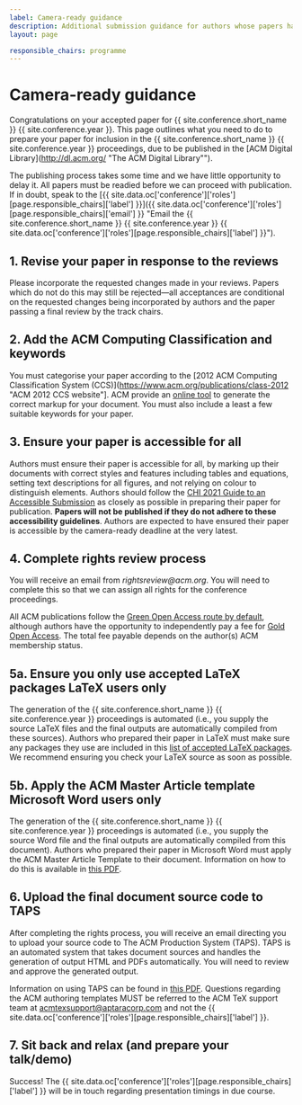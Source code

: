 ```yaml
---
label: Camera-ready guidance
description: Additional submission guidance for authors whose papers have been accepted to !!conference.year!! !!conference.full_name!!.
layout: page

responsible_chairs: programme
---
```


# Camera-ready guidance

Congratulations on your accepted paper for {{ site.conference.short_name }} {{ site.conference.year }}. This page outlines what you need to do to prepare your paper for inclusion in the {{ site.conference.short_name }} {{ site.conference.year }} proceedings, due to be published in the [ACM Digital Library](http://dl.acm.org/ "The ACM Digital Library"").

The publishing process takes some time and we have little opportunity to delay it. All papers must be readied before we can proceed with publication. If in doubt, speak to the [{{ site.data.oc['conference']['roles'][page.responsible_chairs]['label'] }}]({{ site.data.oc['conference']['roles'][page.responsible_chairs]['email'] }} "Email the {{ site.conference.short_name }} {{ site.conference.year }} {{ site.data.oc['conference']['roles'][page.responsible_chairs]['label'] }}").

## 1. Revise your paper in response to the reviews

Please incorporate the requested changes made in your reviews. Papers which do not do this may still be rejected—all acceptances are conditional on the requested changes being incorporated by authors and the paper passing a final review by the track chairs.

## 2. Add the ACM Computing Classification and keywords

You must categorise your paper according to the [2012 ACM Computing Classification System (CCS)](https://www.acm.org/publications/class-2012 "ACM 2012 CCS website"]. ACM provide an [online tool](https://dl.acm.org/ccs "ACM CCS generator") to generate the correct markup for your document. You must also include a least a few suitable keywords for your paper.

## 3. Ensure your paper is accessible for all

Authors must ensure their paper is accessible for all, by marking up their documents with correct styles and features including tables and equations, setting text descriptions for all figures, and not relying on colour to distinguish elements. Authors should follow the [CHI 2021 Guide to an Accessible Submission](https://chi2021.acm.org/for-authors/presenting/papers/guide-to-an-accessible-submission "Read the CHI 2021 Guide to an Accessible Submission") as closely as possible in preparing their paper for publication. **Papers will not be published if they do not adhere to these accessibility guidelines**.  Authors are expected to have ensured their paper is accessible by the camera-ready deadline at the very latest. 

## 4. Complete rights review process

You will receive an email from _rightsreview@acm.org_. You will need to complete this so that we can assign all rights for the conference proceedings.

All ACM publications follow the [Green Open Access route by default](https://www.acm.org/publications/openaccess#green "Details on ACM's Green Open Access policies"), although authors have the opportunity to independently pay a fee for [Gold Open Access](https://www.acm.org/publications/openaccess#oapricing "Details on Gold Open Access pricing for ACM publications"). The total fee payable depends on the author(s) ACM membership status.


## 5a. Ensure you only use accepted LaTeX packages <span class="badge badge-secondary">LaTeX users only</span>

The generation of the {{ site.conference.short_name }} {{ site.conference.year }} proceedings is automated (i.e., you supply the source LaTeX files and the final outputs are automatically compiled from these sources). Authors who prepared their paper in LaTeX must make sure any packages they use are included in this [list of accepted LaTeX packages]( https://www.acm.org/publications/taps/accepted-latex-packages "The ACM Publishing System (TAPS)"). We recommend ensuring you check your LaTeX source as soon as possible.

## 5b. Apply the ACM Master Article template <span class="badge badge-secondary">Microsoft Word users only</span>

The generation of the {{ site.conference.short_name }} {{ site.conference.year }} proceedings is automated (i.e., you supply the source Word file and the final outputs are automatically compiled from this document). Authors who prepared their paper in Microsoft Word must apply the ACM Master Article Template to their document. Information on how to do this is available  in [this PDF](https://www.acm.org/binaries/content/assets/publications/taps/acm_master_article_template_instructions.pdf "Instructions for Applying the Master Article Template to your Accepted ACM Submission Document").

## 6. Upload the final document source code to TAPS

After completing the rights process, you will receive an email directing you to upload your source code to The ACM Production System (TAPS). TAPS is an automated system that takes document sources and handles the generation of output HTML and PDFs automatically. You will need to review and approve the generated output. 

Information on using TAPS can be found in [this PDF](https://www.acm.org/binaries/content/assets/publications/taps/acm_taps.pdf "Instructions for Submitting the Author’s Paper/Article to The ACM Publishing System"). Questions regarding the ACM authoring templates MUST be referred to the ACM TeX support team at [acmtexsupport@aptaracorp.com](mailto:acmtexsupport@aptaracorp.com "ACM TeX support") and not the {{ site.data.oc['conference']['roles'][page.responsible_chairs]['label'] }}.

## 7. Sit back and relax (and prepare your talk/demo)

Success! The {{ site.data.oc['conference']['roles'][page.responsible_chairs]['label'] }} will be in touch regarding presentation timings in due course.